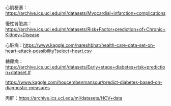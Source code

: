 心肌梗塞：https://archive.ics.uci.edu/ml/datasets/Myocardial+infarction+complications

慢性肾脏病：https://archive.ics.uci.edu/ml/datasets/Risk+Factor+prediction+of+Chronic+Kidney+Disease

心脏病：https://www.kaggle.com/nareshbhat/health-care-data-set-on-heart-attack-possibility?select=heart.csv

糖尿病：https://archive.ics.uci.edu/ml/datasets/Early+stage+diabetes+risk+prediction+dataset.#

https://www.kaggle.com/houcembenmansour/predict-diabetes-based-on-diagnostic-measures

丙肝：https://archive.ics.uci.edu/ml/datasets/HCV+data